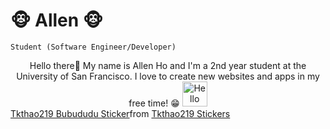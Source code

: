 # 🐵 Allen 🐵

`Student (Software Engineer/Developer)` 
<div style="text-align: center">
Hello there👋 My name is Allen Ho and I'm a 2nd year student at the University of San Francisco. I love to create new websites and apps in my free time! 😁
<img src="https://tenor.com/view/tkthao219-bubududu-panda-gif-24055162" alt="Hello Gif" title="Hello Gif" width"40" height="40"/>

</div>

<div class="tenor-gif-embed" data-postid="24055162" data-share-method="host" data-aspect-ratio="1" data-width="100%"><a href="https://tenor.com/view/tkthao219-bubududu-panda-gif-24055162">Tkthao219 Bubududu Sticker</a>from <a href="https://tenor.com/search/tkthao219-stickers">Tkthao219 Stickers</a></div> <script type="text/javascript" async src="https://tenor.com/embed.js"></script>




























<!--
**AllenHo2/AllenHo2** is a ✨ _special_ ✨ repository because its `README.md` (this file) appears on your GitHub profile.

Here are some ideas to get you started:

- 🔭 I’m currently working on ...
- 🌱 I’m currently learning ...
- 👯 I’m looking to collaborate on ...
- 🤔 I’m looking for help with ...
- 💬 Ask me about ...
- 📫 How to reach me: ...
- 😄 Pronouns: ...
- ⚡ Fun fact: ...
-->
